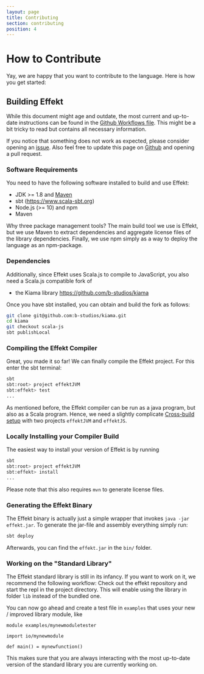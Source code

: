 ```yaml
---
layout: page
title: Contributing
section: contributing
position: 4
---
```


# How to Contribute
Yay, we are happy that you want to contribute to the language. Here is how
you get started:

## Building Effekt
While this document might age and outdate, the most current and up-to-date
instructions can be found in the
[Github Workflows file](https://github.com/effekt-lang/effekt/blob/master/.github/workflows/ci.yml).
This might be a bit tricky to read but contains all necessary information.

If you notice that something does not work as expected, please consider
opening an [issue](https://github.com/effekt-lang/effekt/issues). Also feel free to
update this page on [Github](https://github.com/effekt-lang/effekt/tree/master/docs/docs)
and opening a pull request.

### Software Requirements
You need to have the following software installed to build and use Effekt:

- JDK >= 1.8 and [Maven](https://maven.apache.org/)
- sbt (<https://www.scala-sbt.org>)
- Node.js (>= 10) and npm
- Maven

Why three package management tools? The main build tool we use is Effekt,
but we use Maven to extract dependencies and aggregate license files of the
library dependencies. Finally, we use npm simply as a way to deploy the
language as an npm-package.

### Dependencies
Additionally, since Effekt uses Scala.js to compile to JavaScript,
you also need a Scala.js compatible fork of

- the Kiama library <https://github.com/b-studios/kiama>

Once you have sbt installed, you can obtain and build the fork as follows:
```bash
git clone git@github.com:b-studios/kiama.git
cd kiama
git checkout scala-js
sbt publishLocal
```
### Compiling the Effekt Compiler
Great, you made it so far! We can finally compile the Effekt project. For
this enter the sbt terminal:

```bash
sbt
sbt:root> project effektJVM
sbt:effekt> test
...
```
As mentioned before, the Effekt compiler can be run as a java program, but
also as a Scala program. Hence, we need a slightly complicate
[Cross-build setup](https://www.scala-js.org/doc/project/cross-build.html)
with two projects `effektJVM` and `effektJS`.

### Locally Installing your Compiler Build
The easiest way to install your version of Effekt is by running
```bash
sbt
sbt:root> project effektJVM
sbt:effekt> install
...
```
Please note that this also requires `mvn` to generate license files.

### Generating the Effekt Binary
The Effekt binary is actually just a simple wrapper that invokes `java -jar effekt.jar`.
To generate the jar-file and assembly everything simply run:

```bash
sbt deploy
```
Afterwards, you can find the `effekt.jar` in the `bin/` folder.

### Working on the "Standard Library"
The Effekt standard library is still in its infancy. If you want to work on
it, we recommend the following workflow: Check out the effekt repository
and start the repl in the project directory. This will enable using the
library in folder `lib` instead of the bundled one.

You can now go ahead and create a test file in `examples` that uses
your new / improved library module, like
```effekt:sketch
module examples/mynewmoduletester

import io/mynewmodule

def main() = mynewfunction()
```

This makes sure that you are always interacting with the most up-to-date version
of the standard library you are currently working on.

